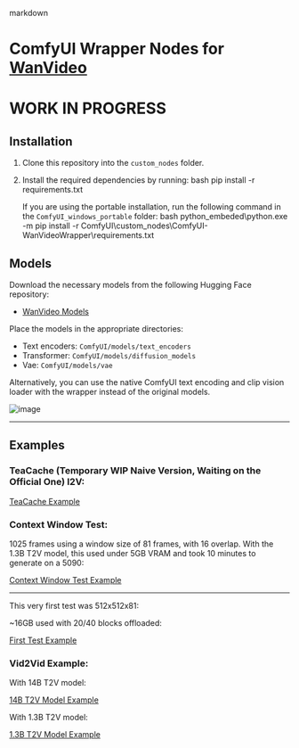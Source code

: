 markdown
# ComfyUI Wrapper Nodes for [WanVideo](https://github.com/Wan-Video/Wan2.1)

# WORK IN PROGRESS

## Installation

1. Clone this repository into the `custom_nodes` folder.
2. Install the required dependencies by running:
   bash
   pip install -r requirements.txt
   
   If you are using the portable installation, run the following command in the `ComfyUI_windows_portable` folder:
   bash
   python_embeded\python.exe -m pip install -r ComfyUI\custom_nodes\ComfyUI-WanVideoWrapper\requirements.txt
   

## Models

Download the necessary models from the following Hugging Face repository:
- [WanVideo Models](https://huggingface.co/Kijai/WanVideo_comfy/tree/main)

Place the models in the appropriate directories:
- Text encoders: `ComfyUI/models/text_encoders`
- Transformer: `ComfyUI/models/diffusion_models`
- Vae: `ComfyUI/models/vae`

Alternatively, you can use the native ComfyUI text encoding and clip vision loader with the wrapper instead of the original models.

![image](https://github.com/user-attachments/assets/6a2fd9a5-8163-4c93-b362-92ef34dbd3a4)

---

## Examples

### TeaCache (Temporary WIP Naive Version, Waiting on the Official One) I2V:

[TeaCache Example](https://github.com/user-attachments/assets/504a9a50-3337-43d2-97b8-8e1661f29f46)

### Context Window Test:

1025 frames using a window size of 81 frames, with 16 overlap. With the 1.3B T2V model, this used under 5GB VRAM and took 10 minutes to generate on a 5090:

[Context Window Test Example](https://github.com/user-attachments/assets/89b393af-cf1b-49ae-aa29-23e57f65911e)

---

This very first test was 512x512x81:

~16GB used with 20/40 blocks offloaded:

[First Test Example](https://github.com/user-attachments/assets/fa6d0a4f-4a4d-4de5-84a4-877cc37b715f)

### Vid2Vid Example:

With 14B T2V model:

[14B T2V Model Example](https://github.com/user-attachments/assets/ef228b8a-a13a-4327-8a1b-1eb343cf00d8)

With 1.3B T2V model:

[1.3B T2V Model Example](https://github.com/user-attachments/assets/4f35ba84-da7a-4d5b-97ee-9641296f391e)